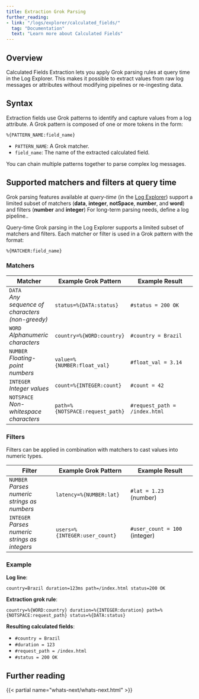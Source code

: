 ```yaml
---
title: Extraction Grok Parsing
further_reading:
- link: "/logs/explorer/calculated_fields/"
  tag: "Documentation"
  text: "Learn more about Calculated Fields"
---
```


## Overview

Calculated Fields Extraction lets you apply Grok parsing rules at query time in the Log Explorer. This makes it possible to extract values from raw log messages or attributes without modifying pipelines or re-ingesting data.

## Syntax

Extraction fields use Grok patterns to identify and capture values from a log attribute. A Grok pattern is composed of one or more tokens in the form:
```
%{PATTERN_NAME:field_name}
```
- `PATTERN_NAME`: A Grok matcher.
- `field_name`: The name of the extracted calculated field.

You can chain multiple patterns together to parse complex log messages.

## Supported matchers and filters at query time

<div class="alert alert-warning">Grok parsing features available at <em>query-time</em> (in the <a href="/logs/explorer/calculated_fields/">Log Explorer</a>) support a limited subset of matchers (<strong>data</strong>, <strong>integer</strong>, <strong>notSpace</strong>, <strong>number</strong>, and <strong>word</strong>) and filters (<strong>number</strong> and <strong>integer</strong>) For long-term parsing needs, define a log pipeline..</div>

Query-time Grok parsing in the Log Explorer supports a limited subset of matchers and filters. Each matcher or filter is used in a Grok pattern with the format:

```
%{MATCHER:field_name}
```

### Matchers

<table>
  <thead>
    <tr>
      <th style="width: 150px;">Matcher</th>
      <th style="width: 40%;">Example Grok Pattern</th>
      <th style="width: 35%;">Example Result</th>
    </tr>
  </thead>
  <tbody>
    <tr>
      <td style="width: 150px;">
        <code>DATA</code><br>
        <em>Any sequence of characters (non-greedy)</em>
      </td>
      <td><code>status=%{DATA:status}</code></td>
      <td><code>#status = 200 OK</code></td>
    </tr>
    <tr>
      <td style="width: 150px;">
        <code>WORD</code><br>
        <em>Alphanumeric characters</em>
      </td>
      <td><code>country=%{WORD:country}</code></td>
      <td><code>#country = Brazil</code></td>
    </tr>
    <tr>
      <td style="width: 150px;">
        <code>NUMBER</code><br>
        <em>Floating-point numbers</em>
      </td>
      <td><code>value=%{NUMBER:float_val}</code></td>
      <td><code>#float_val = 3.14</code></td>
    </tr>
    <tr>
      <td style="width: 150px;">
        <code>INTEGER</code><br>
        <em>Integer values</em>
      </td>
      <td><code>count=%{INTEGER:count}</code></td>
      <td><code>#count = 42</code></td>
    </tr>
    <tr>
      <td style="width: 150px;">
        <code>NOTSPACE</code><br>
        <em>Non-whitespace characters</em>
      </td>
      <td><code>path=%{NOTSPACE:request_path}</code></td>
      <td><code>#request_path = /index.html</code></td>
    </tr>
  </tbody>
</table>

### Filters
Filters can be applied in combination with matchers to cast values into numeric types.

<table>
  <thead>
    <tr>
      <th style="width: 150px;">Filter</th>
      <th style="width: 40%;">Example Grok Pattern</th>
      <th style="width: 35%;">Example Result</th>
    </tr>
  </thead>
  <tbody>
    <tr>
      <td style="width: 150px;">
        <code>NUMBER</code><br>
        <em>Parses numeric strings as numbers</em>
      </td>
      <td><code>latency=%{NUMBER:lat}</code></td>
      <td><code>#lat = 1.23</code> (number)</td>
    </tr>
    <tr>
      <td style="width: 150px;">
        <code>INTEGER</code><br>
        <em>Parses numeric strings as integers</em>
      </td>
      <td><code>users=%{INTEGER:user_count}</code></td>
      <td><code>#user_count = 100</code> (integer)</td>
    </tr>
  </tbody>
</table>

### Example

**Log line**:

```
country=Brazil duration=123ms path=/index.html status=200 OK
```

**Extraction grok rule**:
```
country=%{WORD:country} duration=%{INTEGER:duration} path=%{NOTSPACE:request_path} status=%{DATA:status}
```
**Resulting calculated fields**:
- `#country = Brazil`
- `#duration = 123`
- `#request_path = /index.html`
- `#status = 200 OK`

## Further reading

{{< partial name="whats-next/whats-next.html" >}}
